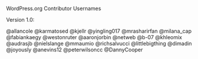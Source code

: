 WordPress.org Contributor Usernames

Version 1.0:

@allancole
@karmatosed
@kjellr
@yingling017
@mrasharirfan
@milana_cap
@fabiankaegy
@westonruter
@aaronjorbin
@netweb
@b-07
@khleomix
@audrasjb
@nielslange
@mmaumio
@richsalvucci
@littlebigthing
@dimadin
@joyously
@anevins12
@peterwilsoncc
@DannyCooper

